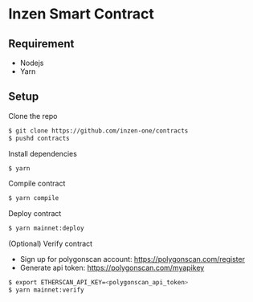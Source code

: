 # Inzen Smart Contract

## Requirement

- Nodejs
- Yarn

## Setup

Clone the repo

```bash
$ git clone https://github.com/inzen-one/contracts
$ pushd contracts
```

Install dependencies

```bash
$ yarn
```

Compile contract

```bash
$ yarn compile
```

Deploy contract

```bash
$ yarn mainnet:deploy
```

(Optional) Verify contract

- Sign up for polygonscan account: https://polygonscan.com/register
- Generate api token: https://polygonscan.com/myapikey

```bash
$ export ETHERSCAN_API_KEY=<polygonscan_api_token>
$ yarn mainnet:verify
```
